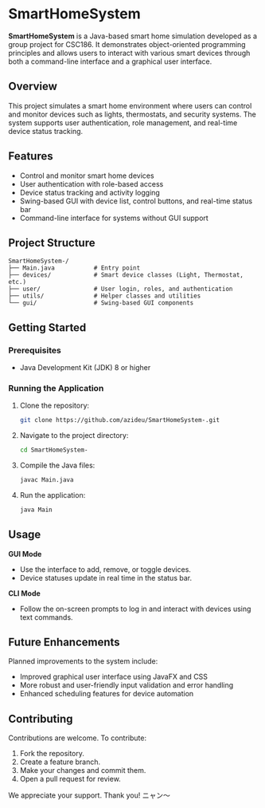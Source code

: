 # SmartHomeSystem

**SmartHomeSystem** is a Java-based smart home simulation developed as a group project for CSC186. It demonstrates object-oriented programming principles and allows users to interact with various smart devices through both a command-line interface and a graphical user interface.

## Overview

This project simulates a smart home environment where users can control and monitor devices such as lights, thermostats, and security systems. The system supports user authentication, role management, and real-time device status tracking.

## Features

* Control and monitor smart home devices
* User authentication with role-based access
* Device status tracking and activity logging
* Swing-based GUI with device list, control buttons, and real-time status bar
* Command-line interface for systems without GUI support

## Project Structure

```
SmartHomeSystem-/
├── Main.java           # Entry point
├── devices/            # Smart device classes (Light, Thermostat, etc.)
├── user/               # User login, roles, and authentication
├── utils/              # Helper classes and utilities
└── gui/                # Swing-based GUI components
```

## Getting Started

### Prerequisites

* Java Development Kit (JDK) 8 or higher

### Running the Application

1. Clone the repository:

   ```bash
   git clone https://github.com/azideu/SmartHomeSystem-.git
   ```

2. Navigate to the project directory:

   ```bash
   cd SmartHomeSystem-
   ```

3. Compile the Java files:

   ```bash
   javac Main.java
   ```

4. Run the application:

   ```bash
   java Main
   ```

## Usage

**GUI Mode**

* Use the interface to add, remove, or toggle devices.
* Device statuses update in real time in the status bar.

**CLI Mode**

* Follow the on-screen prompts to log in and interact with devices using text commands.

## Future Enhancements

Planned improvements to the system include:

* Improved graphical user interface using JavaFX and CSS
* More robust and user-friendly input validation and error handling
* Enhanced scheduling features for device automation

## Contributing

Contributions are welcome. To contribute:

1. Fork the repository.
2. Create a feature branch.
3. Make your changes and commit them.
4. Open a pull request for review.

We appreciate your support. Thank you! ニャン〜
